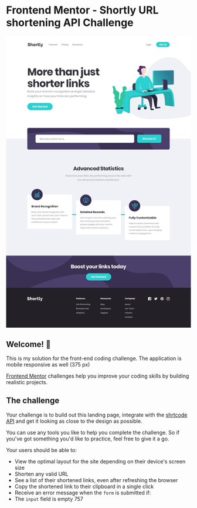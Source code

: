 # Frontend Mentor - Shortly URL shortening API Challenge

![Design preview for the Shortly URL shortening API coding challenge](./design/desktop-design.jpg)

## Welcome! 👋

This is my solution for the front-end coding challenge.
The application is mobile responsive as well (375 px)

[Frontend Mentor](https://www.frontendmentor.io) challenges help you improve your coding skills by building realistic projects.

## The challenge

Your challenge is to build out this landing page, integrate with the [shrtcode API](https://app.shrtco.de/) and get it looking as close to the design as possible.

You can use any tools you like to help you complete the challenge. So if you've got something you'd like to practice, feel free to give it a go.

Your users should be able to:

- View the optimal layout for the site depending on their device's screen size
- Shorten any valid URL
- See a list of their shortened links, even after refreshing the browser
- Copy the shortened link to their clipboard in a single click
- Receive an error message when the `form` is submitted if:
- The `input` field is empty
757
